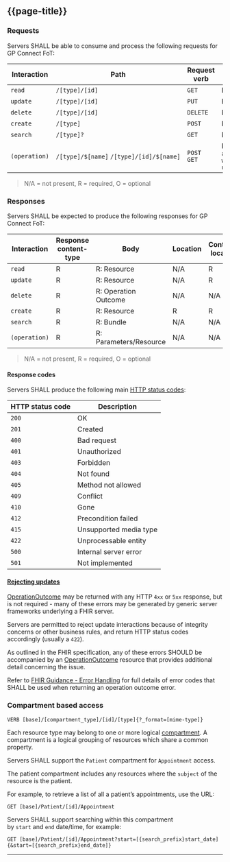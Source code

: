 ## {{page-title}}

### Requests

Servers SHALL be able to consume and process the following requests for GP Connect FoT:

|Interaction|Path|Request verb|Request content-type|Body|Prefer|Conditional|
|---|---|---|---|---|---|---|
|`read`|`/[type]/[id]`|`GET`|N/A|N/A|N/A|`ETag`|
|`update`|`/[type]/[id]`|`PUT`|R|Resource|O|`If-Match`|
|`delete`|`/[type]/[id]`|`DELETE`|N/A|N/A|N/A|N/A|
|`create`|`/[type]`|`POST`|R|Resource|O|N/A|
|`search`|`/[type]?`|`GET`|N/A|N/A|N/A|N/A|
|`(operation)`|`/[type]/$[name]` `/[type]/[id]/$[name]`|`POST`  <br>`GET`|R  <br>`application/x-www-form-urlencoded`|Parameters  <br>form data|N/A|N/A|

> N/A = not present, R = required, O = optional

### Responses

Servers SHALL be expected to produce the following responses for GP Connect FoT:

|Interaction|Response content-type|Body|Location|Content-location|Versioning|Status codes|
|---|---|---|---|---|---|---|
|`read`|R|R: Resource|N/A|R|`ETag`|`200`, `404`, `410`|
|`update`|R|R: Resource|N/A|R|`ETag`|`200`, `201`, `400`, `404` `405`, `409`, `412`, `422`|
|`delete`|R|R: Operation Outcome|N/A|N/A|N/A|`200`, `204`, `404`, `405`, `409`, `412`|
|`create`|R|R: Resource|R|R|`ETag`|`201`, `400`, `404` `405`, `422`|
|`search`|R|R: Bundle|N/A|N/A|N/A|`200`, `403`|
|`(operation)`|R|R: Parameters/Resource|N/A|N/A|N/A|`200`, `400`, `403`, `404`, `422`|

> N/A = not present, R = required, O = optional

#### Response codes

Servers SHALL produce the following main [HTTP status codes](http://www.iana.org/assignments/http-status-codes/http-status-codes.xhtml):

|HTTP status code|Description|
|---|---|
|`200`|OK|
|`201`|Created|
|`400`|Bad request|
|`401`|Unauthorized|
|`403`|Forbidden|
|`404`|Not found|
|`405`|Method not allowed|
|`409`|Conflict|
|`410`|Gone|
|`412`|Precondition failed|
|`415`|Unsupported media type|
|`422`|Unprocessable entity|
|`500`|Internal server error|
|`501`|Not implemented|

#### [Rejecting updates](https://www.hl7.org/fhir/STU3/http.html#2.1.0.10.1)

[OperationOutcome](https://www.hl7.org/fhir/STU3/operationoutcome.html) may be returned with any HTTP `4xx` or `5xx` response, but is not required - many of these errors may be generated by generic server frameworks underlying a FHIR server.

Servers are permitted to reject update interactions because of integrity concerns or other business rules, and return HTTP status codes accordingly (usually a `422`).

As outlined in the FHIR specification, any of these errors SHOULD be accompanied by an [OperationOutcome](https://www.hl7.org/fhir/STU3/operationoutcome.html) resource that provides additional detail concerning the issue.

Refer to [FHIR Guidance - Error Handling](https://gp-connect-1-6-2.netlify.app/development_fhir_error_handling_guidance) for full details of error codes that SHALL be used when returning an operation outcome error.

### Compartment based access

```
VERB [base]/[compartment_type]/[id]/[type]{?_format=[mime-type]}
```

Each resource type may belong to one or more logical [compartment](http://hl7.org/fhir/STU3/compartmentdefinition.html). A compartment is a logical grouping of resources which share a common property.

Servers SHALL support the `Patient` compartment for `Appointment` access.

The patient compartment includes any resources where the `subject` of the resource is the patient.

For example, to retrieve a list of all a patient’s appointments, use the URL:

```
GET [base]/Patient/[id]/Appointment
```

Servers SHALL support searching within this compartment by `start` and `end` date/time, for example:

```
GET [base]/Patient/[id]/Appointment?start=[{search_prefix}start_date]{&start=[{search_prefix}end_date]}
```

---